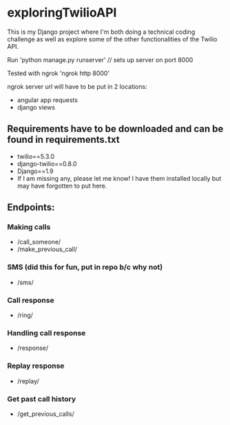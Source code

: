 # exploringTwilioAPI

This is my Django project where I'm both doing a technical coding challenge as well as explore some of the other functionalities of the Twilio API.

Run 'python manage.py runserver' // sets up server on port 8000

Tested with ngrok
'ngrok http 8000'

ngrok server url will have to be put in 2 locations:
* angular app requests
* django views

## Requirements have to be downloaded and can be found in requirements.txt
* twilio==5.3.0
* django-twilio==0.8.0
* Django==1.9
* If I am missing any, please let me know! I have them installed locally but may have forgotten to put here.

## Endpoints:

### Making calls
* /call_someone/
* /make_previous_call/

### SMS (did this for fun, put in repo b/c why not)
* /sms/

### Call response 
* /ring/

### Handling call response
* /response/

### Replay response
* /replay/

### Get past call history
* /get_previous_calls/



